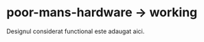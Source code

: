 poor-mans-hardware -> working
==================

Designul considerat functional este adaugat aici.

